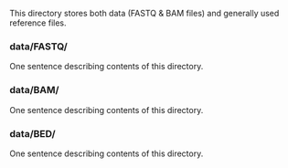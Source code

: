 
This directory stores both data (FASTQ & BAM files) and generally used reference files.

### data/FASTQ/
One sentence describing contents of this directory.

### data/BAM/
One sentence describing contents of this directory.

### data/BED/
One sentence describing contents of this directory.
